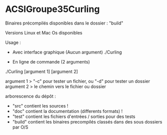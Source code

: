 ACSIGroupe35Curling
===================

Binaires précompilés disponibles dans le dossier : "build"

Versions Linux et Mac Os disponibles



Usage :


* Avec interface graphique (Aucun argument)
./Curling


* En ligne de commande (2 arguments)

./Curling [argument 1] [argument 2]

argument 1 > "-c" pour tester un fichier, ou "-d" pour tester un dossier
argument 2 > le chemin vers le fichier ou dossier



arborescence du dépôt :
- "src" contient les sources !
- "doc" contient la documentation (differents formats) !
- "test" contient les fichiers d'entrées / sorties pour des tests
- "build" contient les binaires precompilés classés dans des sous dossiers par O/S

